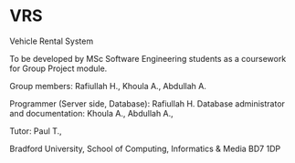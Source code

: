 VRS
===

Vehicle Rental System

To be developed by MSc Software Engineering students as a coursework for Group Project module. 

Group members: Rafiullah H., Khoula A., Abdullah A. 

Programmer (Server side, Database): Rafiullah H. 
Database administrator and documentation: Khoula A., Abdullah A., 

Tutor: Paul T., 

Bradford University, 
School of Computing, Informatics & Media
BD7 1DP 
